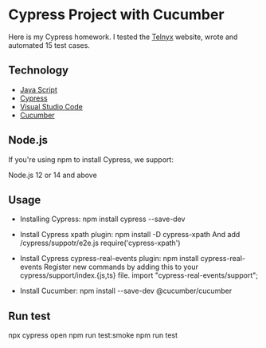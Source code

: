 # Cypress Project with Cucumber

Here is my Cypress homework. I tested the [Telnyx](https://telnyx.com/) website, wrote and automated 15 test cases.

## Technology

- [Java Script](https://learn.javascript.ru/)
- [Cypress](https://www.cypress.io/)
- [Visual Studio Code](https://code.visualstudio.com/)
- [Cucumber](https://cucumber.io/)

## Node.js

If you're using npm to install Cypress, we support:

Node.js 12 or 14 and above

## Usage

- Installing Cypress:
  npm install cypress --save-dev

- Install Cypress xpath plugin:
  npm install -D cypress-xpath
  And add /cypress/suppotr/e2e.js require('cypress-xpath')

- Install Cypress cypress-real-events plugin:
  npm install cypress-real-events
  Register new commands by adding this to your cypress/support/index.{js,ts} file.
  import "cypress-real-events/support";

- Install Cucumber:
  npm install --save-dev @cucumber/cucumber

## Run test

npx cypress open
npm run test:smoke
npm run test
